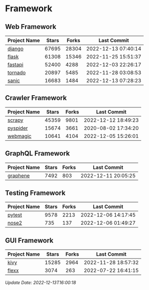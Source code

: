 # Framework

## Web Framework
| Project Name | Stars | Forks | Last Commit |
| ------------ | ----- | ----- | ----------- |
| [django](https://github.com/django/django) | 67695 | 28304 | 2022-12-13 07:40:14 |
| [flask](https://github.com/pallets/flask) | 61308 | 15346 | 2022-11-25 15:51:37 |
| [fastapi](https://github.com/tiangolo/fastapi) | 52400 | 4288 | 2022-12-03 22:26:17 |
| [tornado](https://github.com/tornadoweb/tornado) | 20897 | 5485 | 2022-11-28 03:08:53 |
| [sanic](https://github.com/sanic-org/sanic) | 16683 | 1484 | 2022-12-13 07:28:23 |

## Crawler Framework
| Project Name | Stars | Forks | Last Commit |
| ------------ | ----- | ----- | ----------- |
| [scrapy](https://github.com/scrapy/scrapy) | 45359 | 9801 | 2022-12-12 18:49:23 |
| [pyspider](https://github.com/binux/pyspider) | 15674 | 3661 | 2020-08-02 17:34:20 |
| [webmagic](https://github.com/code4craft/webmagic) | 10641 | 4104 | 2022-12-05 15:26:01 |

## GraphQL Framework
| Project Name | Stars | Forks | Last Commit |
| ------------ | ----- | ----- | ----------- |
| [graphene](https://github.com/graphql-python/graphene) | 7492 | 803 | 2022-12-11 20:05:25 |

## Testing Framework
| Project Name | Stars | Forks | Last Commit |
| ------------ | ----- | ----- | ----------- |
| [pytest](https://github.com/pytest-dev/pytest) | 9578 | 2213 | 2022-12-06 14:17:45 |
| [nose2](https://github.com/nose-devs/nose2) | 735 | 137 | 2022-12-06 01:49:27 |

## GUI Framework
| Project Name | Stars | Forks | Last Commit |
| ------------ | ----- | ----- | ----------- |
| [kivy](https://github.com/kivy/kivy) | 15285 | 2964 | 2022-11-28 18:57:32 |
| [flexx](https://github.com/flexxui/flexx) | 3074 | 263 | 2022-07-22 16:41:15 |

*Update Date: 2022-12-13T16:00:18*